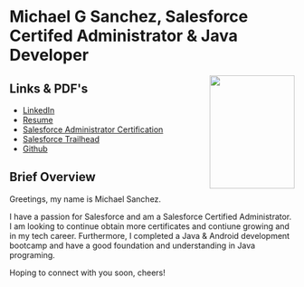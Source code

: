 # Michael G Sanchez, Salesforce Certifed Administrator & Java Developer


<img align="right" width="150" height="200" src="https://user-images.githubusercontent.com/44585394/56437234-d97fe000-629b-11e9-9de2-26b88f6341c8.jpg">


## Links & PDF's
* [LinkedIn](https://www.linkedin.com/in/michaelgregorysanchez/)
* [Resume](https://github.com/MichaelGSanchez/MichaelGSanchez.github.io/files/4074724/Resume.Michael.G.Sanchez.pdf)
* [Salesforce Administrator Certification](https://github.com/MichaelGSanchez/MichaelGSanchez.github.io/files/4014527/MichaelGSanchez_Salesforce_Administrator_Certification.1.pdf)
* [Salesforce Trailhead](https://trailhead.salesforce.com/me/michaelgsanchez)
* [Github](https://github.com/michaelgsanchez)

## Brief Overview

Greetings, my name is Michael Sanchez.

I have a passion for Salesforce and am a Salesforce Certified Administrator.  I am looking to continue obtain more certificates and contiune growing and in my tech career. Furthermore, I completed a Java & Android development bootcamp and have a good foundation and understanding in Java programing.

Hoping to connect with you soon, cheers!


 




